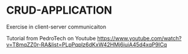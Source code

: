 # CRUD-APPLICATION
Exercise in client-server communicaiton

Tutorial from PedroTech on Youtube
https://www.youtube.com/watch?v=T8mqZZ0r-RA&list=PLpPqplz6dKxW42HMj6iuiA45d4xqP9ICq
